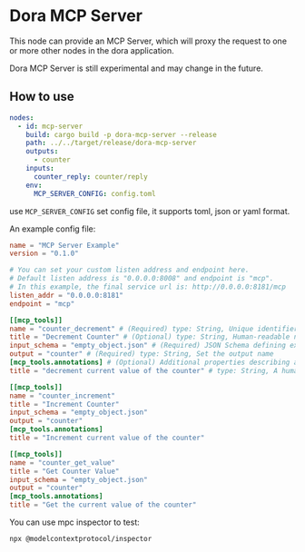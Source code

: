 # Dora MCP Server

This node can provide an MCP Server, which will proxy the request to one or more other nodes in the dora application.

Dora MCP Server is still experimental and may change in the future.


## How to use

```yaml
nodes:
  - id: mcp-server
    build: cargo build -p dora-mcp-server --release
    path: ../../target/release/dora-mcp-server
    outputs:
      - counter
    inputs:
      counter_reply: counter/reply
    env:
      MCP_SERVER_CONFIG: config.toml
```

use `MCP_SERVER_CONFIG` set config file, it supports toml, json or yaml format.

An example config file:

```toml
name = "MCP Server Example"
version = "0.1.0"

# You can set your custom listen address and endpoint here.
# Default listen address is "0.0.0.0:8008" and endpoint is "mcp".
# In this example, the final service url is: http://0.0.0.0:8181/mcp
listen_addr = "0.0.0.0:8181"
endpoint = "mcp"

[[mcp_tools]]
name = "counter_decrement" # (Required) type: String, Unique identifier for the tool
title = "Decrement Counter" # (Optional) type: String, Human-readable name of the tool for display purposes
input_schema = "empty_object.json" # (Required) JSON Schema defining expected parameters
output = "counter" # (Required) type: String, Set the output name
[mcp_tools.annotations] # (Optional) Additional properties describing a Tool to clients
title = "decrement current value of the counter" # type: String, A human-readable title for the tool

[[mcp_tools]]
name = "counter_increment"
title = "Increment Counter"
input_schema = "empty_object.json"
output = "counter"
[mcp_tools.annotations]
title = "Increment current value of the counter"

[[mcp_tools]]
name = "counter_get_value"
title = "Get Counter Value"
input_schema = "empty_object.json"
output = "counter"
[mcp_tools.annotations]
title = "Get the current value of the counter"
```

You can use mpc inspector to test:

```bash
npx @modelcontextprotocol/inspector
```